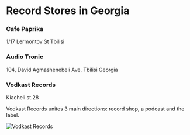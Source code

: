 # Record Stores in Georgia

### Cafe Paprika

1/17 Lermontov St
Tbilisi

### Audio Tronic

104, David Agmashenebeli Ave.
Tbilisi
Georgia

### Vodkast Records

Kiacheli st.28

Vodkast Records unites 3 main directions: record shop, a podcast and the label.

![Vodkast Records](https://discogslabs.imgix.net/vinylhub/55f48a9e6c5cca00112076a9.jpg?auto=compress%2Cformat&fit=max&fm=jpg&h=2000&w=2000&s=4e30f5d1518c3024085865be5150be28 "Vodkast Records")

